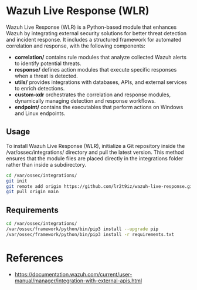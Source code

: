 # Wazuh Live Response (WLR)
Wazuh Live Response (WLR) is a Python-based module that enhances Wazuh by integrating external security solutions for better threat detection and incident response. It includes a structured framework for automated correlation and response, with the following components:

- **correlation/** contains rule modules that analyze collected Wazuh alerts to identify potential threats.
- **response/** defines action modules that execute specific responses when a threat is detected.
- **utils/** provides integrations with databases, APIs, and external services to enrich detections.
- **custom-xdr** orchestrates the correlation and response modules, dynamically managing detection and response workflows.
- **endpoint/** contains the executables that perform actions on Windows and Linux endpoints.

## Usage
To install Wazuh Live Response (WLR), initialize a Git repository inside the /var/ossec/integrations/ directory and pull the latest version. This method ensures that the module files are placed directly in the integrations folder rather than inside a subdirectory.
```sh
cd /var/ossec/integrations/
git init
git remote add origin https://github.com/lr2t9iz/wazuh-live-response.git
git pull origin main
```

## Requirements
```sh
cd /var/ossec/integrations/
/var/ossec/framework/python/bin/pip3 install --upgrade pip
/var/ossec/framework/python/bin/pip3 install -r requirements.txt
```

# References
- https://documentation.wazuh.com/current/user-manual/manager/integration-with-external-apis.html
